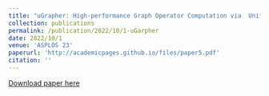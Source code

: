 ```yaml
---
title: "uGrapher: High-performance Graph Operator Computation via  Unified Abstraction for Graph Neural Networks"
collection: publications
permalink: /publication/2022/10/1-uGarpher
date: 2022/10/1
venue: 'ASPLOS 23'
paperurl: 'http://academicpages.github.io/files/paper5.pdf'
citation: ''
---
```


<a href='http://academicpages.github.io/files/paper5.pdf'>Download paper here</a>
